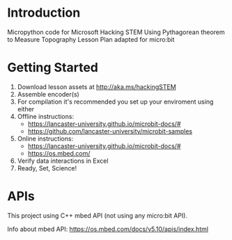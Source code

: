 # Introduction
Micropython code for Microsoft Hacking STEM Using Pythagorean theorem to Measure Topography Lesson Plan adapted for micro:bit

# Getting Started
1. Download lesson assets at http://aka.ms/hackingSTEM
1. Assemble encoder(s)
1. For compilation it's recommended you set up your enviroment using either
  1. Offline instructions:
	  * https://lancaster-university.github.io/microbit-docs/#
	  * https://github.com/lancaster-university/microbit-samples
  1. Online instructions:
      * https://lancaster-university.github.io/microbit-docs/#
	  * https://os.mbed.com/
1. Verify data interactions in Excel
1. Ready, Set, Science!

# APIs
This project using C++ mbed API (not using any micro:bit API). 

Info about mbed API:  https://os.mbed.com/docs/v5.10/apis/index.html
